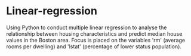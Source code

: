 # Linear-regression
 Using Python to conduct multiple linear regression to analyse the relationship between housing characteristics and predict median house values in the Boston area. Focus is placed on the variables 'rm' (average rooms per dwelling) and 'lstat' (percentage of lower status population).
